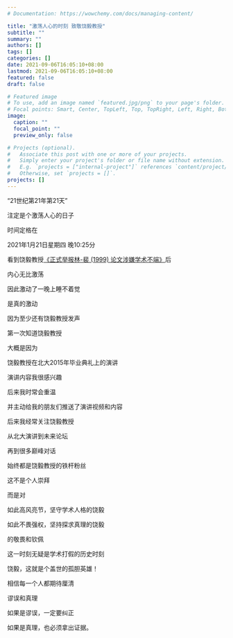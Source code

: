 ```yaml
---
# Documentation: https://wowchemy.com/docs/managing-content/

title: "激荡人心的时刻 致敬饶毅教授"
subtitle: ""
summary: ""
authors: []
tags: []
categories: []
date: 2021-09-06T16:05:10+08:00
lastmod: 2021-09-06T16:05:10+08:00
featured: false
draft: false

# Featured image
# To use, add an image named `featured.jpg/png` to your page's folder.
# Focal points: Smart, Center, TopLeft, Top, TopRight, Left, Right, BottomLeft, Bottom, BottomRight.
image:
  caption: ""
  focal_point: ""
  preview_only: false

# Projects (optional).
#   Associate this post with one or more of your projects.
#   Simply enter your project's folder or file name without extension.
#   E.g. `projects = ["internal-project"]` references `content/project/deep-learning/index.md`.
#   Otherwise, set `projects = []`.
projects: []
---
```

“21世纪第21年第21天”

注定是个激荡人心的日子



时间定格在

2021年1月21日星期四 晚10:25分

看到饶毅教授[《正式举报林-裴 (1999) 论文涉嫌学术不端》](https://mp.weixin.qq.com/s?__biz=MzA4MDE0NzI0Mg==&mid=2477606457&idx=1&sn=00156ac93e86fd3d4ab6edeb705e501b&scene=21#wechat_redirect)后

内心无比激荡

因此激动了一晚上睡不着觉

是真的激动

因为至少还有饶毅教授发声



第一次知道饶毅教授

大概是因为

饶毅教授在北大2015年毕业典礼上的演讲

演讲内容我很感兴趣

后来我时常会重温

并主动给我的朋友们推送了演讲视频和内容



后来我经常关注饶毅教授

从北大演讲到未来论坛

再到很多巅峰对话

始终都是饶毅教授的铁杆粉丝

这不是个人崇拜



而是对

如此高风亮节，坚守学术人格的饶毅

如此不畏强权，坚持探求真理的饶毅

的敬畏和钦佩



这一时刻无疑是学术打假的历史时刻

饶毅，这就是个盖世的孤胆英雄！



相信每一个人都期待厘清

谬误和真理



如果是谬误，一定要纠正

如果是真理，也必须拿出证据。

